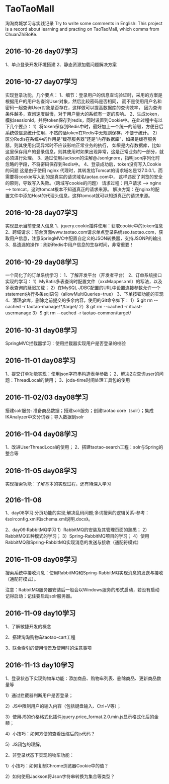 # TaoTaoMall
淘淘商城学习与实践记录
Try to write some comments in English:
This project is a record about learning and practing on TaoTaoMall, which comms from ChuanZhiBoKe.

## 2016-10-26 day07学习
1、单点登录开发环境搭建
2、静态资源加载问题解决方案

## 2016-10-27 day07学习
实现登录功能，几个要点：
1、细节：登录用户的信息查询验证时，采用的方案是根据用户的用户名查询User对象，然后比较密码是否相同，
		而不是使用用户名和密码一起查询User对象是否存在，这样做可以提高数据库的查询效率，
		因为查询条件越多，查询速度越慢，对于用户量大的系统有一定的影响。
2、生成token，模拟sessionId，并将token保存到redis，同时设置到Cookie中。在此过程中有以下几个要点：
1）将token保存到Redis中时，最好加上一个统一的前缀，方便日后系统做信息统计使用，不然的话token在Redis中无规则保存，不便于统计。
2）区分Redis在系统中的作用是“缓存服务器”还是“内存数据库”，如果是缓存服务器，则其使用出现异常时不应该影响正常业务的执行，
	如果是内存数据库，比如这里保存用户的登录信息，则其使用时如果出现异常，这是正常业务的一部分，就必须进行处理。
3、通过使用Jackson的注解@JsonIgnore，指明json序列化时忽略的字段，不将密码保存到Redis中。
4、登录成功后，token没有写入Cookie的问题
	这是由于使用 nginx 代理时，其转发给Tomcat的请求域名是127.0.0.1，而需要将cookie写入到的是真实的请求域名taotao.com中，
	这样违反了浏览的安全的原则，导致写入失败。（跨域写cookie的问题）
	请求过程：用户请求 --> nginx --> tomcat，这时tomcat根本不知道真正的请求来源。
	解决方案：在nginx的配置文件中添加Host的代理头信息，这样tomcat就可以知道真正的请求来源。
	
## 2016-10-28 day07学习
实现显示当前登录人信息
1、jquery.cookie插件使用：获取cookie中的token信息
2、跨域请求：前台页面www.taotao.com请求单点登录系统sso.taotao.com，获取用户信息，注意SpringMVC中配置自定义的JSON转换器，支持JSONP的输出
3、易遗漏的操作：刷新Redis中用户信息的生存时间，非常重要！
## 2016-10-29 day08学习
一个简化了的订单系统学习：
1、了解开发平台（开发者平台）
2、订单系统接口实现的学习：
1）MyBatis多表查询时配置文件（xxxMapper.xml）的写法，以及多表查询的延迟加载；
2）在MySQL JDBC配置的URL中设置连接参数允许一个statement执行多条sql语句（allowMultiQueries=true）
3、下单按钮功能的实现
4、清理git库，删除之前提交的多余内容，使用的Git命令如下：
1）$ git rm --cached -r taotao-manage/*/target/
2）$ git rm --cached -r itcast-usermanage
3）$ git rm --cached -r taotao-common/target/

## 2016-10-31 day08学习
SpringMVC拦截器学习：使用拦截器实现用户是否登录的校验

## 2016-11-01 day08学习
1、提交订单功能实现：使用json字符串构造表单参数；
2、解决2次查询user的问题：ThreadLocal的使用；
3、joda-time时间处理工具包的使用

## 2016-11-02/03 day08学习
搭建solr服务:
准备商品数据；搭建solr服务；创建taotao core（solr）；集成IKAnalyzer中文分词器；导入数据到solr

## 2016-11-04 day08学习
1、改进UserThreadLocal的使用；
2、搭建taotao-search工程：solr与Spring的整合等

## 2016-11-05 day08学习
实现搜索功能：了解基本的实现过程，还有待深入学习

## 2016-11-06 
1、day08学习:分页功能的实现;解决乱码问题;多词搜索的逻辑关系-参考：《solrconfig.xml和schema.xml说明.docx》。

2、day09:RabbitMQ学习
1）RabbitMQ的安装及其管理页面的熟悉；
2）RabbitMQ五种模式的学习；
3）Spring-RabbitMQ项目的学习；
4）使用RabbitMQ和Spring-RabbitMQ实现消息的发送与接收（通配符模式）

## 2016-11-09 day09学习
搜索系统中接收消息：使用RabbitMQ和Spring-RabbitMQ实现消息的发送与接收（通配符模式）。

注意：RabbitMQ服务器安装后一般会以Windows服务的形式启动，若没有启动记得启动；记住要启动solr服务器。

## 2016-11-09 day10学习
1、了解敏捷开发的概念

2、搭建淘淘购物车taotao-cart工程

3、联合索引的使用情景及使用时的注意事项

## 2016-11-13 day10学习
1、登录状态下实现购物车功能：添加商品、购物车列表、删除商品、更新商品数量等

1）通过拦截器判断用户是否登录；

2）JS中限制用户的输入内容（包括键盘输入、Ctrl+V等）；

3）使用JS的价格格式化插件jquery.price_format.2.0.min.js显示格式化后的金额；

4）小技巧：如何方便的查看压缩后的js代码？

5）JS闭包的理解。

2、非登录状态下实现购物车功能：

1）小技巧：如何复制Chrome浏览器Cookie中的值？

2）如何使用Jackson将Json字符串转换为集合等类型？

